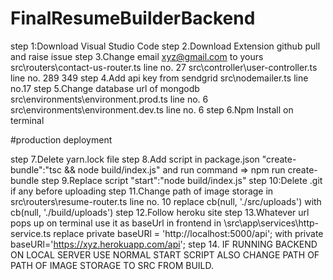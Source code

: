 # FinalResumeBuilderBackend
step 1:Download Visual Studio Code
step 2.Download Extension github pull and raise issue
step 3.Change email xyz@gmail.com to yours
  src\routers\contact-us-router.ts line no. 27
  src\controller\user-controller.ts line no. 289 349
step 4.Add api key from sendgrid
  src\nodemailer.ts line no.17
step 5.Change database url of mongodb
  src\environments\environment.prod.ts line no. 6
  src\environments\environment.dev.ts line no. 6
step 6.Npm Install on terminal

#production deployment

step 7.Delete yarn.lock file
step 8.Add script in package.json "create-bundle":"tsc && node build/index.js" and run command => npm run create-bundle
step 9.Replace script "start":"node build/index.js"
step 10:Delete .git if any before uploading
step 11.Change path of image storage in src\routers\resume-router.ts line no. 10 
   replace cb(null, './src/uploads')
   with
   cb(null, './build/uploads')
step 12.Follow heroku site
step 13.Whatever url pops up on terminal use it as baseUrl in frontend in \src\app\services\http-service.ts
  replace private baseURl = 'http://localhost:5000/api';
  with
  private baseURl='https://xyz.herokuapp.com/api';
step 14. IF RUNNING BACKEND ON LOCAL SERVER USE NORMAL START SCRIPT ALSO CHANGE PATH OF PATH OF IMAGE STORAGE TO SRC FROM BUILD.
